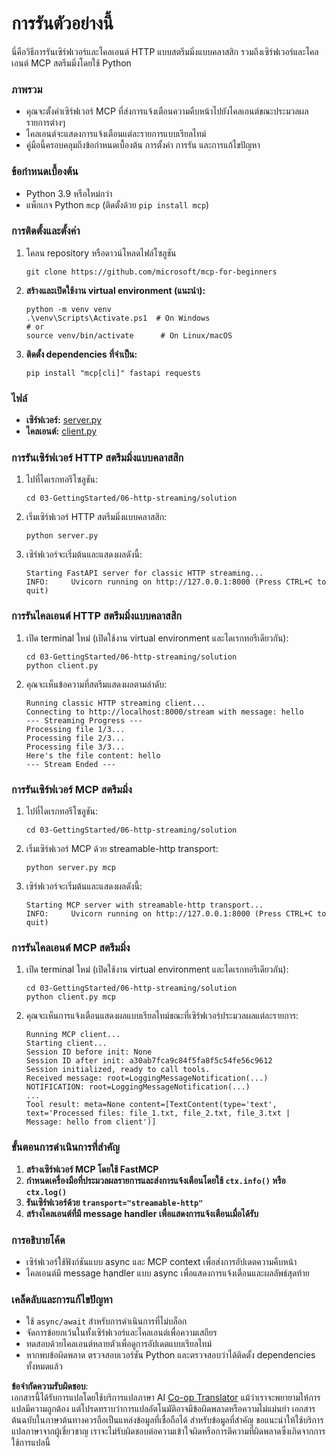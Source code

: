 <!--
CO_OP_TRANSLATOR_METADATA:
{
  "original_hash": "67ecbca6a060477ded3e13ddbeba64f7",
  "translation_date": "2025-08-18T14:36:19+00:00",
  "source_file": "03-GettingStarted/06-http-streaming/solution/python/README.md",
  "language_code": "th"
}
-->
# การรันตัวอย่างนี้

นี่คือวิธีการรันเซิร์ฟเวอร์และไคลเอนต์ HTTP แบบสตรีมมิ่งแบบคลาสสิก รวมถึงเซิร์ฟเวอร์และไคลเอนต์ MCP สตรีมมิ่งโดยใช้ Python

### ภาพรวม

- คุณจะตั้งค่าเซิร์ฟเวอร์ MCP ที่ส่งการแจ้งเตือนความคืบหน้าไปยังไคลเอนต์ขณะประมวลผลรายการต่างๆ
- ไคลเอนต์จะแสดงการแจ้งเตือนแต่ละรายการแบบเรียลไทม์
- คู่มือนี้ครอบคลุมถึงข้อกำหนดเบื้องต้น การตั้งค่า การรัน และการแก้ไขปัญหา

### ข้อกำหนดเบื้องต้น

- Python 3.9 หรือใหม่กว่า
- แพ็กเกจ Python `mcp` (ติดตั้งด้วย `pip install mcp`)

### การติดตั้งและตั้งค่า

1. โคลน repository หรือดาวน์โหลดไฟล์โซลูชัน

   ```pwsh
   git clone https://github.com/microsoft/mcp-for-beginners
   ```

1. **สร้างและเปิดใช้งาน virtual environment (แนะนำ):**

   ```pwsh
   python -m venv venv
   .\venv\Scripts\Activate.ps1  # On Windows
   # or
   source venv/bin/activate      # On Linux/macOS
   ```

1. **ติดตั้ง dependencies ที่จำเป็น:**

   ```pwsh
   pip install "mcp[cli]" fastapi requests
   ```

### ไฟล์

- **เซิร์ฟเวอร์:** [server.py](../../../../../../03-GettingStarted/06-http-streaming/solution/python/server.py)
- **ไคลเอนต์:** [client.py](../../../../../../03-GettingStarted/06-http-streaming/solution/python/client.py)

### การรันเซิร์ฟเวอร์ HTTP สตรีมมิ่งแบบคลาสสิก

1. ไปที่ไดเรกทอรีโซลูชัน:

   ```pwsh
   cd 03-GettingStarted/06-http-streaming/solution
   ```

2. เริ่มเซิร์ฟเวอร์ HTTP สตรีมมิ่งแบบคลาสสิก:

   ```pwsh
   python server.py
   ```

3. เซิร์ฟเวอร์จะเริ่มต้นและแสดงผลดังนี้:

   ```
   Starting FastAPI server for classic HTTP streaming...
   INFO:     Uvicorn running on http://127.0.0.1:8000 (Press CTRL+C to quit)
   ```

### การรันไคลเอนต์ HTTP สตรีมมิ่งแบบคลาสสิก

1. เปิด terminal ใหม่ (เปิดใช้งาน virtual environment และไดเรกทอรีเดียวกัน):

   ```pwsh
   cd 03-GettingStarted/06-http-streaming/solution
   python client.py
   ```

2. คุณจะเห็นข้อความที่สตรีมแสดงผลตามลำดับ:

   ```text
   Running classic HTTP streaming client...
   Connecting to http://localhost:8000/stream with message: hello
   --- Streaming Progress ---
   Processing file 1/3...
   Processing file 2/3...
   Processing file 3/3...
   Here's the file content: hello
   --- Stream Ended ---
   ```

### การรันเซิร์ฟเวอร์ MCP สตรีมมิ่ง

1. ไปที่ไดเรกทอรีโซลูชัน:
   ```pwsh
   cd 03-GettingStarted/06-http-streaming/solution
   ```
2. เริ่มเซิร์ฟเวอร์ MCP ด้วย streamable-http transport:
   ```pwsh
   python server.py mcp
   ```
3. เซิร์ฟเวอร์จะเริ่มต้นและแสดงผลดังนี้:
   ```
   Starting MCP server with streamable-http transport...
   INFO:     Uvicorn running on http://127.0.0.1:8000 (Press CTRL+C to quit)
   ```

### การรันไคลเอนต์ MCP สตรีมมิ่ง

1. เปิด terminal ใหม่ (เปิดใช้งาน virtual environment และไดเรกทอรีเดียวกัน):
   ```pwsh
   cd 03-GettingStarted/06-http-streaming/solution
   python client.py mcp
   ```
2. คุณจะเห็นการแจ้งเตือนแสดงผลแบบเรียลไทม์ขณะที่เซิร์ฟเวอร์ประมวลผลแต่ละรายการ:
   ```
   Running MCP client...
   Starting client...
   Session ID before init: None
   Session ID after init: a30ab7fca9c84f5fa8f5c54fe56c9612
   Session initialized, ready to call tools.
   Received message: root=LoggingMessageNotification(...)
   NOTIFICATION: root=LoggingMessageNotification(...)
   ...
   Tool result: meta=None content=[TextContent(type='text', text='Processed files: file_1.txt, file_2.txt, file_3.txt | Message: hello from client')]
   ```

### ขั้นตอนการดำเนินการที่สำคัญ

1. **สร้างเซิร์ฟเวอร์ MCP โดยใช้ FastMCP**
2. **กำหนดเครื่องมือที่ประมวลผลรายการและส่งการแจ้งเตือนโดยใช้ `ctx.info()` หรือ `ctx.log()`**
3. **รันเซิร์ฟเวอร์ด้วย `transport="streamable-http"`**
4. **สร้างไคลเอนต์ที่มี message handler เพื่อแสดงการแจ้งเตือนเมื่อได้รับ**

### การอธิบายโค้ด
- เซิร์ฟเวอร์ใช้ฟังก์ชันแบบ async และ MCP context เพื่อส่งการอัปเดตความคืบหน้า
- ไคลเอนต์มี message handler แบบ async เพื่อแสดงการแจ้งเตือนและผลลัพธ์สุดท้าย

### เคล็ดลับและการแก้ไขปัญหา

- ใช้ `async/await` สำหรับการดำเนินการที่ไม่บล็อก
- จัดการข้อยกเว้นในทั้งเซิร์ฟเวอร์และไคลเอนต์เพื่อความเสถียร
- ทดสอบด้วยไคลเอนต์หลายตัวเพื่อดูการอัปเดตแบบเรียลไทม์
- หากพบข้อผิดพลาด ตรวจสอบเวอร์ชัน Python และตรวจสอบว่าได้ติดตั้ง dependencies ทั้งหมดแล้ว

**ข้อจำกัดความรับผิดชอบ**:  
เอกสารนี้ได้รับการแปลโดยใช้บริการแปลภาษา AI [Co-op Translator](https://github.com/Azure/co-op-translator) แม้ว่าเราจะพยายามให้การแปลมีความถูกต้อง แต่โปรดทราบว่าการแปลอัตโนมัติอาจมีข้อผิดพลาดหรือความไม่แม่นยำ เอกสารต้นฉบับในภาษาต้นทางควรถือเป็นแหล่งข้อมูลที่เชื่อถือได้ สำหรับข้อมูลที่สำคัญ ขอแนะนำให้ใช้บริการแปลภาษาจากผู้เชี่ยวชาญ เราจะไม่รับผิดชอบต่อความเข้าใจผิดหรือการตีความที่ผิดพลาดซึ่งเกิดจากการใช้การแปลนี้